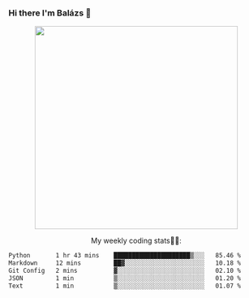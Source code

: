 ### Hi there I'm Balázs 👋
  
<p align="center">
  <img width="400" src="https://github-readme-stats.vercel.app/api/top-langs/?username=bkutasi&size_weight=0.5&count_weight=0.5&hide=jupyter%20notebook&layout=compact&theme=tokyonight">
</p>
<p align="center">
My weekly coding stats👨‍💻:
</p>
<!--START_SECTION:waka-->

```txt
Python       1 hr 43 mins    █████████████████████▒░░░   85.46 %
Markdown     12 mins         ██▓░░░░░░░░░░░░░░░░░░░░░░   10.18 %
Git Config   2 mins          ▓░░░░░░░░░░░░░░░░░░░░░░░░   02.10 %
JSON         1 min           ▒░░░░░░░░░░░░░░░░░░░░░░░░   01.20 %
Text         1 min           ▒░░░░░░░░░░░░░░░░░░░░░░░░   01.07 %
```

<!--END_SECTION:waka-->



<!--
**bkutasi/bkutasi** is a ✨ _special_ ✨ repository because its `README.md` (this file) appears on your GitHub profile.

Here are some ideas to get you started:

- 🔭 I’m currently working on ...
- 🌱 I’m currently learning ...
- 👯 I’m looking to collaborate on ...
- 🤔 I’m looking for help with ...
- 💬 Ask me about ...
- 📫 How to reach me: ...
- 😄 Pronouns: ...
- ⚡ Fun fact: ...
-->
